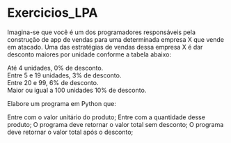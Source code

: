 # Exercicios_LPA



Imagina-se que você é um dos programadores responsáveis pela construção de app de vendas para uma determinada empresa X que vende em atacado. Uma das estratégias de vendas dessa empresa X é dar desconto maiores por unidade conforme a tabela abaixo:

Até 4 unidades, 0% de desconto.                                 
Entre 5 e 19 unidades, 3% de desconto.                                               
Entre 20 e 99, 6% de desconto.                                                 
Maior ou igual a 100 unidades 10% de desconto.                                       

Elabore um programa em Python que:

Entre com o valor unitário do produto;
Entre com a quantidade desse produto;
O programa deve retornar o valor total sem desconto;
O programa deve retornar o valor total após o desconto;

